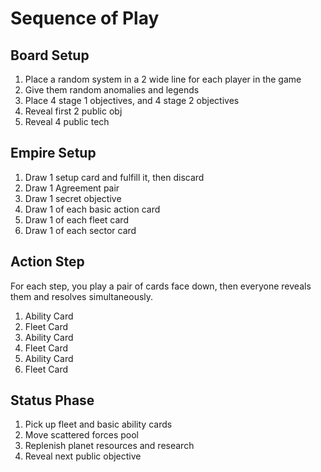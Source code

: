 

# Sequence of Play


## Board Setup
1. Place a random system in a 2 wide line for each player in the game
1. Give them random anomalies and legends
1. Place 4 stage 1 objectives, and 4 stage 2 objectives
1. Reveal first 2 public obj
1. Reveal 4 public tech


## Empire Setup
1. Draw 1 setup card and fulfill it, then discard
1. Draw 1 Agreement pair
1. Draw 1 secret objective
1. Draw 1 of each basic action card
1. Draw 1 of each fleet card
1. Draw 1 of each sector card


## Action Step
For each step, you play a pair of cards face down, then everyone reveals them and resolves simultaneously.
1. Ability Card
1. Fleet Card
1. Ability Card
1. Fleet Card
1. Ability Card
1. Fleet Card


## Status Phase
1. Pick up fleet and basic ability cards
1. Move scattered forces pool
1. Replenish planet resources and research
1. Reveal next public objective













